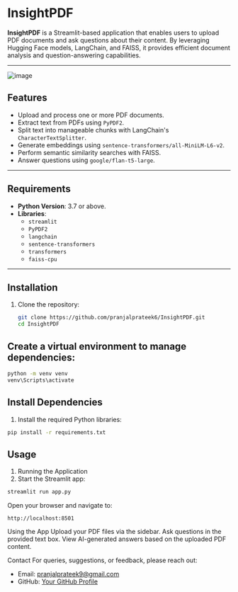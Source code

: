 # InsightPDF

**InsightPDF** is a Streamlit-based application that enables users to upload PDF documents and ask questions about their content. By leveraging Hugging Face models, LangChain, and FAISS, it provides efficient document analysis and question-answering capabilities.

---
![image](https://github.com/user-attachments/assets/0dab9646-02bc-4bf2-bfd7-e8f44ddb7e00)

## Features
- Upload and process one or more PDF documents.
- Extract text from PDFs using `PyPDF2`.
- Split text into manageable chunks with LangChain's `CharacterTextSplitter`.
- Generate embeddings using `sentence-transformers/all-MiniLM-L6-v2`.
- Perform semantic similarity searches with FAISS.
- Answer questions using `google/flan-t5-large`.

---

## Requirements
- **Python Version**: 3.7 or above.
- **Libraries**:
  - `streamlit`
  - `PyPDF2`
  - `langchain`
  - `sentence-transformers`
  - `transformers`
  - `faiss-cpu`

---

## Installation
1. Clone the repository:
   ```bash
   git clone https://github.com/pranjalprateek6/InsightPDF.git
   cd InsightPDF

## Create a virtual environment to manage dependencies:
``` bash
python -m venv venv
venv\Scripts\activate
```
## Install Dependencies
1. Install the required Python libraries:
``` bash
pip install -r requirements.txt
```
## Usage
1. Running the Application
2. Start the Streamlit app:

``` bash
streamlit run app.py
```
Open your browser and navigate to:
```
http://localhost:8501
```
Using the App
Upload your PDF files via the sidebar.
Ask questions in the provided text box.
View AI-generated answers based on the uploaded PDF content.


Contact
For queries, suggestions, or feedback, please reach out:
- Email: pranjalprateek9@gmail.com
- GitHub: [Your GitHub Profile](https://github.com/pranjalprateek6)
